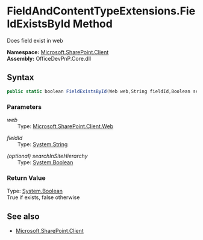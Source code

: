 # FieldAndContentTypeExtensions.FieldExistsById Method  
Does field exist in web  

**Namespace:** [Microsoft.SharePoint.Client](Microsoft.SharePoint.Client.md)  
**Assembly:** OfficeDevPnP.Core.dll  
## Syntax
```C#
public static boolean FieldExistsById(Web web,String fieldId,Boolean searchInSiteHierarchy)
```
### Parameters
*web*  
&emsp;&emsp;Type: [Microsoft.SharePoint.Client.Web](Microsoft.SharePoint.Client.Web.md) 
&emsp;&emsp;  
  
*fieldId*  
&emsp;&emsp;Type: [System.String](System.String.md) 
&emsp;&emsp;  
  
*(optional) searchInSiteHierarchy*  
&emsp;&emsp;Type: [System.Boolean](System.Boolean.md) 
&emsp;&emsp;  
  
### Return Value
Type: [System.Boolean](System.Boolean.md)  
True if exists, false otherwise

## See also
- [Microsoft.SharePoint.Client](Microsoft.SharePoint.Client.md)
